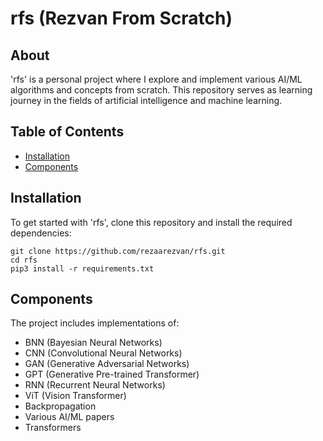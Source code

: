 # rfs (Rezvan From Scratch)

## About
'rfs' is a personal project where I explore and implement various AI/ML algorithms and concepts from scratch. This repository serves as learning journey in the fields of artificial intelligence and machine learning.

## Table of Contents
- [Installation](#installation)
- [Components](#components)

## Installation
To get started with 'rfs', clone this repository and install the required dependencies:
```
git clone https://github.com/rezaarezvan/rfs.git
cd rfs
pip3 install -r requirements.txt
```

## Components
The project includes implementations of:
- BNN (Bayesian Neural Networks)
- CNN (Convolutional Neural Networks)
- GAN (Generative Adversarial Networks)
- GPT (Generative Pre-trained Transformer)
- RNN (Recurrent Neural Networks)
- ViT (Vision Transformer)
- Backpropagation
- Various AI/ML papers
- Transformers
